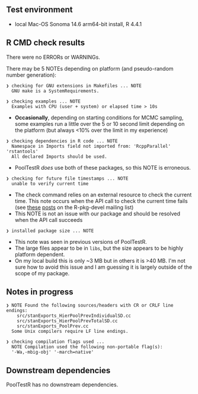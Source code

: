 ## Test environment
* local Mac-OS Sonoma 14.6 arm64-bit install, R 4.4.1

## R CMD check results
There were no ERRORs or WARNINGs. 

There may be 5 NOTEs depending on platform (and pseudo-random number generation):

```
❯ checking for GNU extensions in Makefiles ... NOTE
  GNU make is a SystemRequirements.
```

```
❯ checking examples ... NOTE
  Examples with CPU (user + system) or elapsed time > 10s
```

- **Occasionally**, depending on starting conditions for MCMC sampling, some 
examples run a little over the 5 or 10 second limit depending on the platform 
(but always <10% over the limit in my experience)

```
❯ checking dependencies in R code ... NOTE
  Namespace in Imports field not imported from: 'RcppParallel' 'rstantools'
  All declared Imports should be used.
```

- PoolTestR *does* use both of these packages, so this NOTE is erroneous.

```
❯ checking for future file timestamps ... NOTE
  unable to verify current time
```

- The check command relies on an external resource to check the current time. 
This note occurs when the API call to check the current time fails (see 
[these](https://stat.ethz.ch/pipermail/r-package-devel/2020q3/005931.html) 
[posts](https://stat.ethz.ch/pipermail/r-package-devel/2020q3/005930.html) on 
the R-pkg-devel mailing list)
- This NOTE is not an issue with our package and should be resolved when the API
call succeeds

```
❯ installed package size ... NOTE
```

- This note was seen in previous versions of PoolTestR. 
- The large files appear to be in ```libs```, but the size appears to be highly 
platform dependent. 
- On my local build this is only ~3 MB but in others it is >40 MB. I'm not sure 
how to avoid this issue and I am guessing it is largely outside of the scope of 
my package.

## Notes in progress
```
❯ NOTE Found the following sources/headers with CR or CRLF line endings:
	src/stanExports_HierPoolPrevIndividualSD.cc
	src/stanExports_HierPoolPrevTotalSD.cc
	src/stanExports_PoolPrev.cc
  Some Unix compilers require LF line endings.
```

```
❯ checking compilation flags used ... 
  NOTE Compilation used the following non-portable flag(s):
  '-Wa,-mbig-obj' '-march=native'
```


## Downstream dependencies
PoolTestR has no downstream dependencies.

